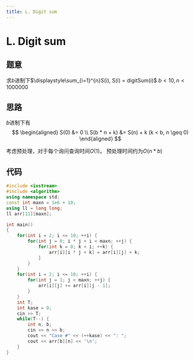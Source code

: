 ```yaml
---
title: L. Digit sum
---
```

# L. Digit sum
## 题意
求$b$进制下$\displaystyle\sum_{i=1}^{n}S(i), S(i) = digitSum(i)$
$b < 10, n < 1000000$
## 思路
$b$进制下有
$$
\begin{aligned}
S(0) &= 0 \\
S(b * n + k) &= S(n) + k (k < b, n \geq 0)
\end{aligned}
$$

考虑预处理，对于每个询问查询时间$O(1)$。
预处理时间约为$O(n * b)$

## 代码
```cpp
#include <iostream>
#include <algorithm>
using namespace std;
const int maxn = 1e6 + 10;
using ll = long long;
ll arr[11][maxn];

int main()
{
    for(int i = 2; i <= 10; ++i) {
        for(int j = 0; i * j + i < maxn; ++j) {
            for(int k = 0; k < i; ++k) {
                arr[i][i * j + k] = arr[i][j] + k;
            }
        }
    }
    for(int i = 2; i <= 10; ++i) {
        for(int j = 1; j < maxn; ++j) {
            arr[i][j] += arr[i][j - 1];
        }
    }
    int T;
    int kase = 0;
    cin >> T;
    while(T--) {
        int n, b;
        cin >> n >> b;
        cout << "Case #" << (++kase) << ": ";
        cout << arr[b][n] << '\n';
    }
}
```
